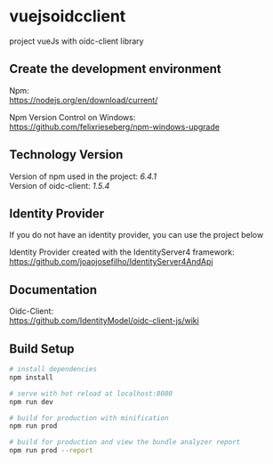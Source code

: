 # vuejsoidcclient

project vueJs with oidc-client library

## Create the development environment

Npm:  
https://nodejs.org/en/download/current/

Npm Version Control on Windows:  
https://github.com/felixrieseberg/npm-windows-upgrade

## Technology Version

Version of npm used in the project: *6.4.1*  
Version of oidc-client: *1.5.4*

## Identity Provider
	
If you do not have an identity provider, you can use the project below

Identity Provider created with the IdentityServer4 framework:  
https://github.com/joaojosefilho/IdentityServer4AndApi
	
	

## Documentation
Oidc-Client:  
https://github.com/IdentityModel/oidc-client-js/wiki


## Build Setup

``` bash
# install dependencies
npm install

# serve with hot reload at localhost:8080
npm run dev

# build for production with minification
npm run prod

# build for production and view the bundle analyzer report
npm run prod --report
```